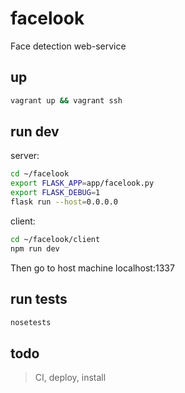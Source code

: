# facelook
Face detection web-service

## up
```bash
vagrant up && vagrant ssh
```

## run dev
server:
```bash
cd ~/facelook
export FLASK_APP=app/facelook.py
export FLASK_DEBUG=1
flask run --host=0.0.0.0
```
client:
```bash
cd ~/facelook/client
npm run dev
```
Then go to host machine localhost:1337

## run tests
```bash
nosetests
```

## todo
>CI, deploy, install
